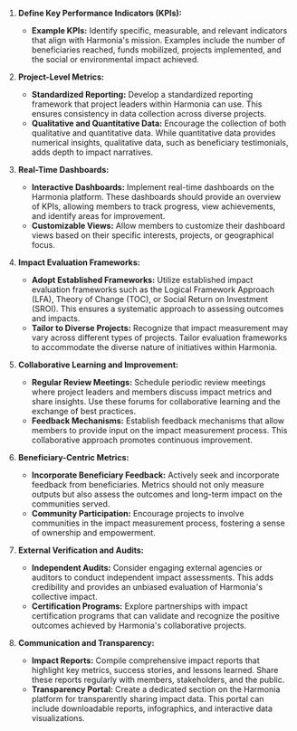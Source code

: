 1. **Define Key Performance Indicators (KPIs):**
    
    - **Example KPIs:** Identify specific, measurable, and relevant indicators that align with Harmonia's mission. Examples include the number of beneficiaries reached, funds mobilized, projects implemented, and the social or environmental impact achieved.
2. **Project-Level Metrics:**
    
    - **Standardized Reporting:** Develop a standardized reporting framework that project leaders within Harmonia can use. This ensures consistency in data collection across diverse projects.
    - **Qualitative and Quantitative Data:** Encourage the collection of both qualitative and quantitative data. While quantitative data provides numerical insights, qualitative data, such as beneficiary testimonials, adds depth to impact narratives.
3. **Real-Time Dashboards:**
    
    - **Interactive Dashboards:** Implement real-time dashboards on the Harmonia platform. These dashboards should provide an overview of KPIs, allowing members to track progress, view achievements, and identify areas for improvement.
    - **Customizable Views:** Allow members to customize their dashboard views based on their specific interests, projects, or geographical focus.
4. **Impact Evaluation Frameworks:**
    
    - **Adopt Established Frameworks:** Utilize established impact evaluation frameworks such as the Logical Framework Approach (LFA), Theory of Change (TOC), or Social Return on Investment (SROI). This ensures a systematic approach to assessing outcomes and impacts.
    - **Tailor to Diverse Projects:** Recognize that impact measurement may vary across different types of projects. Tailor evaluation frameworks to accommodate the diverse nature of initiatives within Harmonia.
5. **Collaborative Learning and Improvement:**
    
    - **Regular Review Meetings:** Schedule periodic review meetings where project leaders and members discuss impact metrics and share insights. Use these forums for collaborative learning and the exchange of best practices.
    - **Feedback Mechanisms:** Establish feedback mechanisms that allow members to provide input on the impact measurement process. This collaborative approach promotes continuous improvement.
6. **Beneficiary-Centric Metrics:**
    
    - **Incorporate Beneficiary Feedback:** Actively seek and incorporate feedback from beneficiaries. Metrics should not only measure outputs but also assess the outcomes and long-term impact on the communities served.
    - **Community Participation:** Encourage projects to involve communities in the impact measurement process, fostering a sense of ownership and empowerment.
7. **External Verification and Audits:**
    
    - **Independent Audits:** Consider engaging external agencies or auditors to conduct independent impact assessments. This adds credibility and provides an unbiased evaluation of Harmonia's collective impact.
    - **Certification Programs:** Explore partnerships with impact certification programs that can validate and recognize the positive outcomes achieved by Harmonia's collaborative projects.
8. **Communication and Transparency:**
    
    - **Impact Reports:** Compile comprehensive impact reports that highlight key metrics, success stories, and lessons learned. Share these reports regularly with members, stakeholders, and the public.
    - **Transparency Portal:** Create a dedicated section on the Harmonia platform for transparently sharing impact data. This portal can include downloadable reports, infographics, and interactive data visualizations.